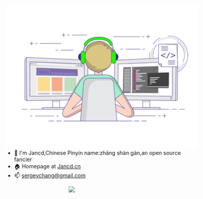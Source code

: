 <!-- - 🌱 Open source fancier
- 🏠 Homepage at [Jancd.cn](https://www.jancd.cn/)
- 📫 sergeychang@gmail.com -->

<p align="center">

<img align="right" src="https://github.com/Jancd/Jancd/raw/master/developer.gif"/>

<ul>
    <li><g-emoji class="g-emoji" alias="seedling" fallback-src="https://github.githubassets.com/images/icons/emoji/unicode/1f331.png">🌱</g-emoji> I'm Jancd,Chinese Pinyin name:zhāng shàn gàn,an open source fancier</li>
    <li><g-emoji class="g-emoji" alias="house" fallback-src="https://github.githubassets.com/images/icons/emoji/unicode/1f3e0.png">🏠</g-emoji> Homepage at <a href="https://www.jancd.cn/" rel="nofollow">Jancd.cn</a></li>
    <li><g-emoji class="g-emoji" alias="mailbox" fallback-src="https://github.githubassets.com/images/icons/emoji/unicode/1f4eb.png">📫</g-emoji> <a href="mailto:sergeychang@gmail.com">sergeychang@gmail.com</a></li>
</ul>

<p align="center">
<!-- <img align="left" src="https://github-readme-stats.vercel.app/api?username=Jancd&show_icons=true&icon_color=805AD5&text_color=718096&bg_color=ffffff&hide_title=true" width="468"/> -->

<img align="right" src="https://github-readme-stats.vercel.app/api/top-langs/?username=jancd&layout=compact" width="338"/>
</p>

</p>

